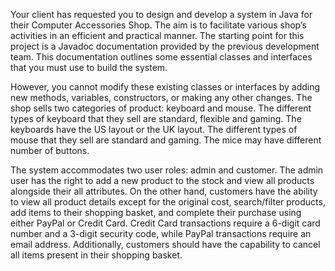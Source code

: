 Your client has requested you to design and develop a system in Java for their Computer Accessories
Shop. The aim is to facilitate various shop’s activities in an efficient and practical manner. The starting
point for this project is a Javadoc documentation provided by the previous development team. This
documentation outlines some essential classes and interfaces that you must use to build the system.

However, you cannot modify these existing classes or interfaces by adding new methods, variables,
constructors, or making any other changes.
The shop sells two categories of product: keyboard and mouse. The different types of keyboard that
they sell are standard, flexible and gaming. The keyboards have the US layout or the UK layout. The
different types of mouse that they sell are standard and gaming. The mice may have different number
of buttons.

The system accommodates two user roles: admin and customer. The admin user has the right to add
a new product to the stock and view all products alongside their all attributes. On the other hand, 
customers have the ability to view all product details except for the original cost, search/filter products, add
items to their shopping basket, and complete their purchase using either PayPal or Credit Card. Credit
Card transactions require a 6-digit card number and a 3-digit security code, while PayPal transactions
require an email address. Additionally, customers should have the capability to cancel all items present
in their shopping basket.
